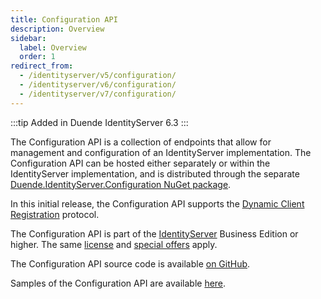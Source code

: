 ```yaml
---
title: Configuration API
description: Overview
sidebar:
  label: Overview
  order: 1
redirect_from:
  - /identityserver/v5/configuration/
  - /identityserver/v6/configuration/
  - /identityserver/v7/configuration/
---
```


:::tip
Added in Duende IdentityServer 6.3
:::

The Configuration API is a collection of endpoints that allow for management and
configuration of an IdentityServer implementation. The Configuration API can be
hosted either separately or within the IdentityServer implementation, and is
distributed through the separate [Duende.IdentityServer.Configuration NuGet
package](https://www.nuget.org/packages/Duende.IdentityServer.Configuration).

In this initial release, the Configuration API supports the [Dynamic Client
Registration](/identityserver/configuration/dcr/) protocol. 

The Configuration API is part of the
[IdentityServer](https://duendesoftware.com/products/identityserver) 
Business Edition or higher. The same [license](https://duendesoftware.com/products/identityserver#pricing) 
and [special offers](https://duendesoftware.com/specialoffers) apply.

The Configuration API source code is available [on
GitHub](https://github.com/DuendeSoftware/products/tree/main/identity-server/src/Configuration).

Samples of the Configuration API are available [here](/identityserver/samples/configuration/).
